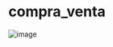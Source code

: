 # compra_venta

![image](https://user-images.githubusercontent.com/7370358/205813050-5ba451f0-3c85-4e90-9a39-d8ee3b3532bc.png)

